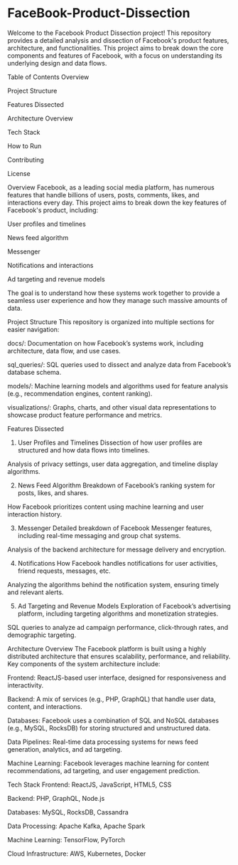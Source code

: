 # FaceBook-Product-Dissection
Welcome to the Facebook Product Dissection project! This repository provides a detailed analysis and dissection of Facebook's product features, architecture, and functionalities. This project aims to break down the core components and features of Facebook, with a focus on understanding its underlying design and data flows.

Table of Contents
Overview

Project Structure

Features Dissected

Architecture Overview

Tech Stack

How to Run

Contributing

License

Overview
Facebook, as a leading social media platform, has numerous features that handle billions of users, posts, comments, likes, and interactions every day. This project aims to break down the key features of Facebook's product, including:

User profiles and timelines

News feed algorithm

Messenger

Notifications and interactions

Ad targeting and revenue models

The goal is to understand how these systems work together to provide a seamless user experience and how they manage such massive amounts of data.

Project Structure
This repository is organized into multiple sections for easier navigation:

docs/: Documentation on how Facebook’s systems work, including architecture, data flow, and use cases.

sql_queries/: SQL queries used to dissect and analyze data from Facebook’s database schema.

models/: Machine learning models and algorithms used for feature analysis (e.g., recommendation engines, content ranking).

visualizations/: Graphs, charts, and other visual data representations to showcase product feature performance and metrics.

Features Dissected
1. User Profiles and Timelines
Dissection of how user profiles are structured and how data flows into timelines.

Analysis of privacy settings, user data aggregation, and timeline display algorithms.

2. News Feed Algorithm
Breakdown of Facebook’s ranking system for posts, likes, and shares.

How Facebook prioritizes content using machine learning and user interaction history.

3. Messenger
Detailed breakdown of Facebook Messenger features, including real-time messaging and group chat systems.

Analysis of the backend architecture for message delivery and encryption.

4. Notifications
How Facebook handles notifications for user activities, friend requests, messages, etc.

Analyzing the algorithms behind the notification system, ensuring timely and relevant alerts.

5. Ad Targeting and Revenue Models
Exploration of Facebook’s advertising platform, including targeting algorithms and monetization strategies.

SQL queries to analyze ad campaign performance, click-through rates, and demographic targeting.

Architecture Overview
The Facebook platform is built using a highly distributed architecture that ensures scalability, performance, and reliability. Key components of the system architecture include:

Frontend: ReactJS-based user interface, designed for responsiveness and interactivity.

Backend: A mix of services (e.g., PHP, GraphQL) that handle user data, content, and interactions.

Databases: Facebook uses a combination of SQL and NoSQL databases (e.g., MySQL, RocksDB) for storing structured and unstructured data.

Data Pipelines: Real-time data processing systems for news feed generation, analytics, and ad targeting.

Machine Learning: Facebook leverages machine learning for content recommendations, ad targeting, and user engagement prediction.

Tech Stack
Frontend: ReactJS, JavaScript, HTML5, CSS

Backend: PHP, GraphQL, Node.js

Databases: MySQL, RocksDB, Cassandra

Data Processing: Apache Kafka, Apache Spark

Machine Learning: TensorFlow, PyTorch

Cloud Infrastructure: AWS, Kubernetes, Docker
